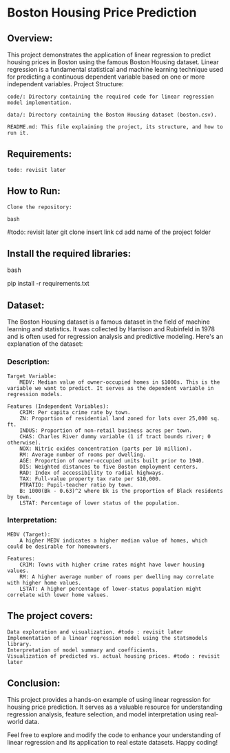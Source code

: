 # Boston Housing Price Prediction

## Overview:

This project demonstrates the application of linear regression to predict housing prices in Boston using the famous Boston Housing dataset. Linear regression is a fundamental statistical and machine learning technique used for predicting a continuous dependent variable based on one or more independent variables.
Project Structure:

    code/: Directory containing the required code for linear regression model implementation.

    data/: Directory containing the Boston Housing dataset (boston.csv).

    README.md: This file explaining the project, its structure, and how to run it.

## Requirements:

    todo: revisit later

## How to Run:

    Clone the repository:

    bash
#todo: revisit later
git clone insert link
cd add name of the project folder 

## Install the required libraries:

bash

pip install -r requirements.txt


## Dataset:

The Boston Housing dataset is a famous dataset in the field of machine learning and statistics. It was collected by Harrison and Rubinfeld in 1978 and is often used for regression analysis and predictive modeling. Here's an explanation of the dataset:
### Description:

    Target Variable:
        MEDV: Median value of owner-occupied homes in $1000s. This is the variable we want to predict. It serves as the dependent variable in regression models.

    Features (Independent Variables):
        CRIM: Per capita crime rate by town.
        ZN: Proportion of residential land zoned for lots over 25,000 sq. ft.
        INDUS: Proportion of non-retail business acres per town.
        CHAS: Charles River dummy variable (1 if tract bounds river; 0 otherwise).
        NOX: Nitric oxides concentration (parts per 10 million).
        RM: Average number of rooms per dwelling.
        AGE: Proportion of owner-occupied units built prior to 1940.
        DIS: Weighted distances to five Boston employment centers.
        RAD: Index of accessibility to radial highways.
        TAX: Full-value property tax rate per $10,000.
        PTRATIO: Pupil-teacher ratio by town.
        B: 1000(Bk - 0.63)^2 where Bk is the proportion of Black residents by town.
        LSTAT: Percentage of lower status of the population.

### Interpretation:

    MEDV (Target):
        A higher MEDV indicates a higher median value of homes, which could be desirable for homeowners.

    Features:
        CRIM: Towns with higher crime rates might have lower housing values.
        RM: A higher average number of rooms per dwelling may correlate with higher home values.
        LSTAT: A higher percentage of lower-status population might correlate with lower home values.

## The project covers:

    Data exploration and visualization. #todo : revisit later 
    Implementation of a linear regression model using the statsmodels library.
    Interpretation of model summary and coefficients.
    Visualization of predicted vs. actual housing prices. #todo : revisit later

## Conclusion:

This project provides a hands-on example of using linear regression for housing price prediction. It serves as a valuable resource for understanding regression analysis, feature selection, and model interpretation using real-world data.

Feel free to explore and modify the code to enhance your understanding of linear regression and its application to real estate datasets. Happy coding!